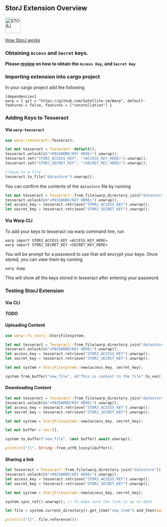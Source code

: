 ## StorJ Extension Overview


<img src="https://assets-global.website-files.com/602eda09fc78afc76e9706b6/621e48c4119670aeeb4309f0_storj-logo-type-ukr.svg" alt="STORJ" height="50">

[How StorJ works](https://www.storj.io/how-it-works)

### Obtaining `Access` and `Secret` keys.

**Please [review](https://docs.storj.io/dcs/getting-started/quickstart-aws-sdk-and-hosted-gateway-mt/) on how to obtain the `Access Key`, and `Secret Key`**

### Importing extension into cargo project

In your cargo project add the following

```
[dependencies]
warp = { git = "https://github.com/Satellite-im/Warp", default-features = false, features = ["constellation"] }
```

### Adding Keys to Tesseract

#### Via `warp-tesseract`

```rust
use warp::tesseract::Tesseract;

let mut tesseract = Tesseract::default();
tesseract.unlock(&b"<PASSWORD/KEY HERE>").unwrap();
tesseract.set("STORJ_ACCESS_KEY", "<ACCESS_KEY_HERE>").unwrap();
tesseract.set("STORJ_SECRET_KEY", "<SECRET_KEY_HERE>").unwrap();

//Save to a file
tesseract.to_file("datastore").unwrap();
```

You can confirm the contents of the `datastore` file by running

```rust
let mut tesseract = Tesseract::from_file(warp_directory.join("datastore")).unwrap_or_default();
tesseract.unlock(&b"<PASSWORD/KEY HERE>").unwrap();
let access_key = tesseract.retrieve("STORJ_ACCESS_KEY").unwrap();
let secret_key = tesseract.retrieve("STORJ_SECRET_KEY").unwrap();
```

#### Via Warp CLI
To add your keys to tesseract via warp command line, run 

```
warp import STORJ_ACCESS_KEY <ACCESS_KEY_HERE>
warp import STORJ_SECRET_KEY <SECRET_KEY_HERE>
```

You will be prompt for a password to use that will encrypt your keys. Once stored, you can view them by running

```
warp dump
```

This will show all the keys stored in tesseract after entering your password. 


### Testing StorJ Extension

#### Via CLI

***TODO***

#### Uploading Content

```rust
use warp::fs_storj::StorjFilesystem;

let mut tesseract = Tesseract::from_file(warp_directory.join("datastore")).unwrap_or_default();
tesseract.unlock(&b"<PASSWORD/KEY HERE>").unwrap();
let access_key = tesseract.retrieve("STORJ_ACCESS_KEY").unwrap();
let secret_key = tesseract.retrieve("STORJ_SECRET_KEY").unwrap();

let mut system = StorjFilesystem::new(access_key, secret_key);

system.from_buffer("new_file", &b"This is content to the file".to_vec()).await.unwrap();
```

#### Downloading Content

```rust
let mut tesseract = Tesseract::from_file(warp_directory.join("datastore")).unwrap_or_default();
tesseract.unlock(&b"<PASSWORD/KEY HERE>").unwrap();
let access_key = tesseract.retrieve("STORJ_ACCESS_KEY").unwrap();
let secret_key = tesseract.retrieve("STORJ_SECRET_KEY").unwrap();

let mut system = StorjFilesystem::new(access_key, secret_key);

let mut buffer = vec![];

system.to_buffer("new_file", &mut buffer).await.unwrap();

println!("{}", String::from_utf8_lossy(&buffer));
```

#### Sharing a link


```rust
let tesseract = Tesseract::from_file(warp_directory.join("datastore")).unwrap_or_default();
tesseract.unlock(&b"<PASSWORD/KEY HERE>").unwrap();
let access_key = tesseract.retrieve("STORJ_ACCESS_KEY").unwrap();
let secret_key = tesseract.retrieve("STORJ_SECRET_KEY").unwrap();

let mut system = StorjFilesystem::new(access_key, secret_key);

system.sync_ref().unwrap(); // To make sure the link is up to date

let file = system.current_directory().get_item("new_item").and_then(warp::item::Item::get_file).unwrap();

println!("{}", file.reference());
```
